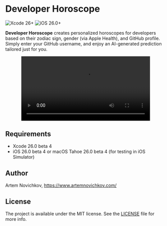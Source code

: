 # Developer Horoscope

![Xcode 26+](https://img.shields.io/badge/Xcode-26%2B-blue?logo=xcode&logoColor=white)
![iOS 26.0+](https://img.shields.io/badge/iOS-26.0%2B-orange?logo=apple&logoColor=white)

**Developer Horoscope** creates personalized horoscopes for developers based on their zodiac sign, gender (via Apple Health), and GitHub profile. Simply enter your GitHub username, and enjoy an AI-generated prediction tailored just for you.

<p align="center">
  <video src=".github/demo.mp4" width="80%" controls>
    Your browser does not support the video tag.
  </video>
</p>


## Requirements

- Xcode 26.0 beta 4
- iOS 26.0 beta 4 or macOS Tahoe 26.0 beta 4 (for testing in iOS Simulator)

## Author

Artem Novichkov, https://www.artemnovichkov.com/

## License

The project is available under the MIT license. See the [LICENSE](./LICENSE) file for more info.

